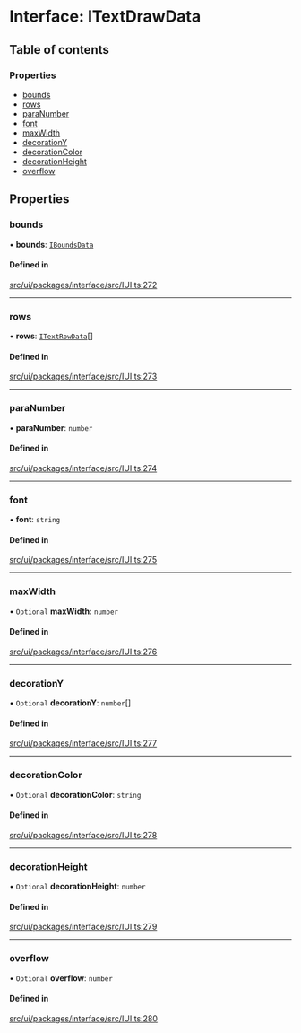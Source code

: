 # Interface: ITextDrawData

## Table of contents

### Properties

- [bounds](ITextDrawData.md#bounds)
- [rows](ITextDrawData.md#rows)
- [paraNumber](ITextDrawData.md#paranumber)
- [font](ITextDrawData.md#font)
- [maxWidth](ITextDrawData.md#maxwidth)
- [decorationY](ITextDrawData.md#decorationy)
- [decorationColor](ITextDrawData.md#decorationcolor)
- [decorationHeight](ITextDrawData.md#decorationheight)
- [overflow](ITextDrawData.md#overflow)

## Properties

### bounds

• **bounds**: [`IBoundsData`](IBoundsData.md)

#### Defined in

[src/ui/packages/interface/src/IUI.ts:272](https://github.com/leaferjs/leafer-ui/blob/38558928fc1be6d4d216bb813fcdb043c6cbb533/packages/interface/src/IUI.ts#L272)

___

### rows

• **rows**: [`ITextRowData`](ITextRowData.md)[]

#### Defined in

[src/ui/packages/interface/src/IUI.ts:273](https://github.com/leaferjs/leafer-ui/blob/38558928fc1be6d4d216bb813fcdb043c6cbb533/packages/interface/src/IUI.ts#L273)

___

### paraNumber

• **paraNumber**: `number`

#### Defined in

[src/ui/packages/interface/src/IUI.ts:274](https://github.com/leaferjs/leafer-ui/blob/38558928fc1be6d4d216bb813fcdb043c6cbb533/packages/interface/src/IUI.ts#L274)

___

### font

• **font**: `string`

#### Defined in

[src/ui/packages/interface/src/IUI.ts:275](https://github.com/leaferjs/leafer-ui/blob/38558928fc1be6d4d216bb813fcdb043c6cbb533/packages/interface/src/IUI.ts#L275)

___

### maxWidth

• `Optional` **maxWidth**: `number`

#### Defined in

[src/ui/packages/interface/src/IUI.ts:276](https://github.com/leaferjs/leafer-ui/blob/38558928fc1be6d4d216bb813fcdb043c6cbb533/packages/interface/src/IUI.ts#L276)

___

### decorationY

• `Optional` **decorationY**: `number`[]

#### Defined in

[src/ui/packages/interface/src/IUI.ts:277](https://github.com/leaferjs/leafer-ui/blob/38558928fc1be6d4d216bb813fcdb043c6cbb533/packages/interface/src/IUI.ts#L277)

___

### decorationColor

• `Optional` **decorationColor**: `string`

#### Defined in

[src/ui/packages/interface/src/IUI.ts:278](https://github.com/leaferjs/leafer-ui/blob/38558928fc1be6d4d216bb813fcdb043c6cbb533/packages/interface/src/IUI.ts#L278)

___

### decorationHeight

• `Optional` **decorationHeight**: `number`

#### Defined in

[src/ui/packages/interface/src/IUI.ts:279](https://github.com/leaferjs/leafer-ui/blob/38558928fc1be6d4d216bb813fcdb043c6cbb533/packages/interface/src/IUI.ts#L279)

___

### overflow

• `Optional` **overflow**: `number`

#### Defined in

[src/ui/packages/interface/src/IUI.ts:280](https://github.com/leaferjs/leafer-ui/blob/38558928fc1be6d4d216bb813fcdb043c6cbb533/packages/interface/src/IUI.ts#L280)
